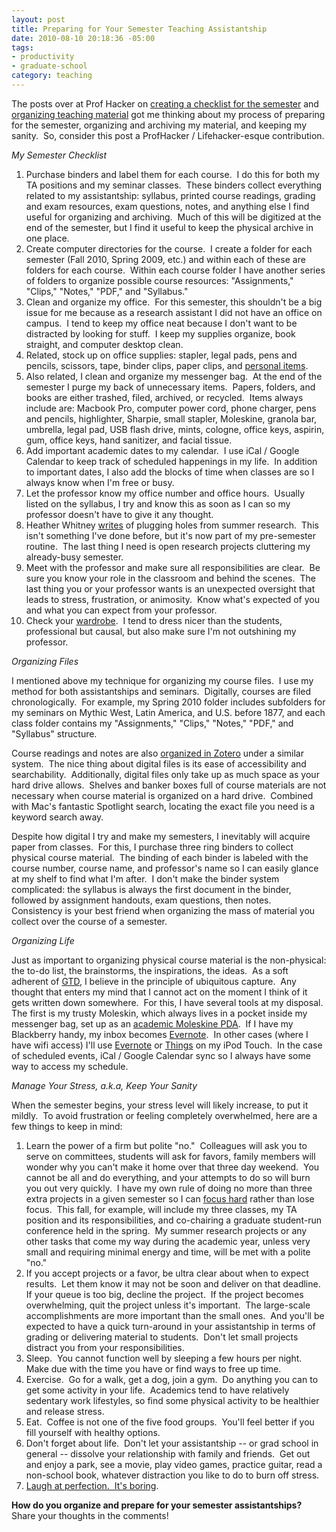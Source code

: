 ```yaml
--- 
layout: post
title: Preparing for Your Semester Teaching Assistantship
date: 2010-08-10 20:18:36 -05:00
tags: 
- productivity
- graduate-school
category: teaching
---
```

The posts over at Prof Hacker on <a href="http://chronicle.com/blogPost/Creating-a-Checklist/26081">creating a checklist for the semester</a> and <a href="http://chronicle.com/blogPost/Organizing-Your-Teaching/25857/">organizing teaching material</a> got me thinking about my process of preparing for the semester, organizing and archiving my material, and keeping my sanity.  So, consider this post a ProfHacker / Lifehacker-esque contribution.

<em>My Semester Checklist</em>
<ol>
	<li>Purchase binders and label them for each course.  I do this for both my TA positions and my seminar classes.  These binders collect everything related to my assistantship: syllabus, printed course readings, grading and exam resources, exam questions, notes, and anything else I find useful for organizing and archiving.  Much of this will be digitized at the end of the semester, but I find it useful to keep the physical archive in one place.</li>
	<li>Create computer directories for the course.  I create a folder for each semester (Fall 2010, Spring 2009, etc.) and within each of these are folders for each course.  Within each course folder I have another series of folders to organize possible course resources: "Assignments," "Clips," "Notes," "PDF," and "Syllabus."</li>
	<li>Clean and organize my office.  For this semester, this shouldn't be a big issue for me because as a research assistant I did not have an office on campus.  I tend to keep my office neat because I don't want to be distracted by looking for stuff.  I keep my supplies organize, book straight, and computer desktop clean.</li>
	<li>Related, stock up on office supplies: stapler, legal pads, pens and pencils, scissors, tape, binder clips, paper clips, and <a href="http://chronicle.com/blogPost/Whats-in-your-desk-/24133/">personal items</a>.</li>
	<li>Also related, I clean and organize my messenger bag.  At the end of the semester I purge my back of unnecessary items.  Papers, folders, and books are either trashed, filed, archived, or recycled.  Items always include are: Macbook Pro, computer power cord, phone charger, pens and pencils, highlighter, Sharpie, small stapler, Moleskine, granola bar, umbrella, legal pad, USB flash drive, mints, cologne, office keys, aspirin, gum, office keys, hand sanitizer, and facial tissue.</li>
	<li>Add important academic dates to my calendar.  I use iCal / Google Calendar to keep track of scheduled happenings in my life.  In addition to important dates, I also add the blocks of time when classes are so I always know when I'm free or busy.</li>
	<li>Let the professor know my office number and office hours.  Usually listed on the syllabus, I try and know this as soon as I can so my professor doesn't have to give it any thought.</li>
	<li>Heather Whitney <a href="http://chronicle.com/blogPost/Creating-a-Checklist/26081">writes</a> of plugging holes from summer research.  This isn't something I've done before, but it's now part of my pre-semester routine.  The last thing I need is open research projects cluttering my already-busy semester.</li>
	<li>Meet with the professor and make sure all responsibilities are clear.  Be sure you know your role in the classroom and behind the scenes.  The last thing you or your professor wants is an unexpected oversight that leads to stress, frustration, or animosity.  Know what's expected of you and what you can expect from your professor.</li>
	<li>Check your <a href="http://chronicle.com/blogPost/The-Academic-Wardrobe-Getting/22952/">wardrobe</a>.  I tend to dress nicer than the students, professional but causal, but also make sure I'm not outshining my professor.</li>
</ol>
<em>Organizing Files</em>

I mentioned above my technique for organizing my course files.  I use my method for both assistantships and seminars.  Digitally, courses are filed chronologically.  For example, my Spring 2010 folder includes subfolders for my seminars on Mythic West, Latin America, and U.S. before 1877, and each class folder contains my "Assignments," "Clips," "Notes," "PDF," and "Syllabus" structure.

Course readings and notes are also <a href="http://www.zotero.org/hepplerj">organized in Zotero</a> under a similar system.  The nice thing about digital files is its ease of accessibility and searchability.  Additionally, digital files only take up as much space as your hard drive allows.  Shelves and banker boxes full of course materials are not necessary when course material is organized on a hard drive.  Combined with Mac's fantastic Spotlight search, locating the exact file you need is a keyword search away.

Despite how digital I try and make my semesters, I inevitably will acquire paper from classes.  For this, I purchase three ring binders to collect physical course material.  The binding of each binder is labeled with the course number, course name, and professor's name so I can easily glance at my shelf to find what I'm after.  I don't make the binder system complicated: the syllabus is always the first document in the binder, followed by assignment handouts, exam questions, then notes.  Consistency is your best friend when organizing the mass of material you collect over the course of a semester.

<em>Organizing Life</em>

Just as important to organizing physical course material is the non-physical: the to-do list, the brainstorms, the inspirations, the ideas.  As a soft adherent of <a href="http://chronicle.com/blogPost/An-Introduction-to-GTD/22719/">GTD</a>, I believe in the principle of ubiquitous capture.  Any thought that enters my mind that I cannot act on the moment I think of it gets written down somewhere.  For this, I have several tools at my disposal.  The first is my trusty Moleskin, which always lives in a pocket inside my messenger bag, set up as an <a href="http://gatheringinlight.com/2007/02/06/create-a-moleskine-pda-the-student-gtd-hack/">academic Moleskine PDA</a>.  If I have my Blackberry handy, my inbox becomes <a href="http://chronicle.com/blogPost/Take-a-Minute-to-Collect-Yo/24020/">Evernote</a>.  In other cases (where I have wifi access) I'll use <a href="http://www.evernote.com/">Evernote</a> or <a href="http://culturedcode.com/things/">Things</a> on my iPod Touch.  In the case of scheduled events, iCal / Google Calendar sync so I always have some way to access my schedule.

<em>Manage Your Stress, a.k.a, Keep Your Sanity</em>

When the semester begins, your stress level will likely increase, to put it mildly.  To avoid frustration or feeling completely overwhelmed, here are a few things to keep in mind:
<ol>
	<li>Learn the power of a firm but polite "no."  Colleagues will ask you to serve on committees, students will ask for favors, family members will wonder why you can't make it home over that three day weekend.  You cannot be all and do everything, and your attempts to do so will burn you out very quickly.  I have my own rule of doing no more than three extra projects in a given semester so I can <a href="http://calnewport.com/blog/2009/08/20/focus-hard-in-reasonable-bursts-one-day-at-a-time/">focus hard</a> rather than lose focus.  This fall, for example, will include my three classes, my TA position and its responsibilities, and co-chairing a graduate student-run conference held in the spring.  My summer research projects or any other tasks that come my way during the academic year, unless very small and requiring minimal energy and time, will be met with a polite "no."</li>
	<li>If you accept projects or a favor, be ultra clear about when to expect results.  Let them know it may not be soon and deliver on that deadline.  If your queue is too big, decline the project.  If the project becomes overwhelming, quit the project unless it's important.  The large-scale accomplishments are more important than the small ones.  And you'll be expected to have a quick turn-around in your assistantship in terms of grading or delivering material to students.  Don't let small projects distract you from your responsibilities.</li>
	<li>Sleep.  You cannot function well by sleeping a few hours per night.  Make due with the time you have or find ways to free up time.</li>
	<li>Exercise.  Go for a walk, get a dog, join a gym.  Do anything you can to get some activity in your life.  Academics tend to have relatively sedentary work lifestyles, so find some physical activity to be healthier and release stress.</li>
	<li>Eat.  Coffee is not one of the five food groups.  You'll feel better if you fill yourself with healthy options.</li>
	<li>Don't forget about life.  Don't let your assistantship -- or grad school in general -- dissolve your relationship with family and friends.  Get out and enjoy a park, see a movie, play video games, practice guitar, read a non-school book, whatever distraction you like to do to burn off stress.</li>
	<li><a href="http://smarterware.org/994/the-cult-of-done-manifesto-by-bre-pettis-and-kio-stark">Laugh at perfection.  It's boring</a>.</li>
</ol>
<strong>How do you organize and prepare for your semester assistantships?</strong> Share your thoughts in the comments!
